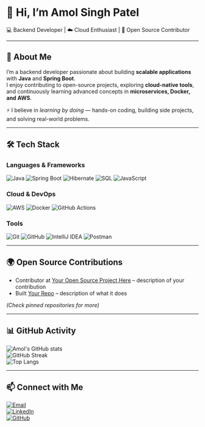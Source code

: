 # 👋 Hi, I’m Amol Singh Patel  

💻 Backend Developer | ☁️ Cloud Enthusiast | 🚀 Open Source Contributor  

---

## 🔹 About Me
I’m a backend developer passionate about building **scalable applications** with **Java** and **Spring Boot**.  
I enjoy contributing to open-source projects, exploring **cloud-native tools**, and continuously learning advanced concepts in **microservices, Docker, and AWS**.  

⚡ I believe in *learning by doing* — hands-on coding, building side projects, and solving real-world problems.  

---

## 🛠️ Tech Stack

### Languages & Frameworks
![Java](https://img.shields.io/badge/Java-ED8B00?style=for-the-badge&logo=openjdk&logoColor=white)
![Spring Boot](https://img.shields.io/badge/Spring%20Boot-6DB33F?style=for-the-badge&logo=spring&logoColor=white)
![Hibernate](https://img.shields.io/badge/Hibernate-59666C?style=for-the-badge&logo=hibernate&logoColor=white)
![SQL](https://img.shields.io/badge/SQL-4479A1?style=for-the-badge&logo=postgresql&logoColor=white)
![JavaScript](https://img.shields.io/badge/JavaScript-F7DF1E?style=for-the-badge&logo=javascript&logoColor=black)

### Cloud & DevOps
![AWS](https://img.shields.io/badge/AWS-232F3E?style=for-the-badge&logo=amazonaws&logoColor=white)
![Docker](https://img.shields.io/badge/Docker-2496ED?style=for-the-badge&logo=docker&logoColor=white)
![GitHub Actions](https://img.shields.io/badge/GitHub%20Actions-2088FF?style=for-the-badge&logo=githubactions&logoColor=white)

### Tools
![Git](https://img.shields.io/badge/Git-F05032?style=for-the-badge&logo=git&logoColor=white)
![GitHub](https://img.shields.io/badge/GitHub-181717?style=for-the-badge&logo=github&logoColor=white)
![IntelliJ IDEA](https://img.shields.io/badge/IntelliJIDEA-000000?style=for-the-badge&logo=intellijidea&logoColor=white)
![Postman](https://img.shields.io/badge/Postman-FF6C37?style=for-the-badge&logo=postman&logoColor=white)

---

## 🌍 Open Source Contributions
- Contributor at [Your Open Source Project Here](#) – description of your contribution  
- Built [Your Repo](#) – description of what it does  

*(Check pinned repositories for more)*  

---

## 📊 GitHub Activity
![Amol's GitHub stats](https://github-readme-stats.vercel.app/api?username=03amol&show_icons=true&theme=radical)  
![GitHub Streak](https://streak-stats.demolab.com?user=03amol&theme=radical)  
![Top Langs](https://github-readme-stats.vercel.app/api/top-langs/?username=03amol&layout=compact&theme=radical)  

---

## 📫 Connect with Me
[![Email](https://img.shields.io/badge/Email-amolsingh3%40gmail.com-red?style=for-the-badge&logo=gmail&logoColor=white)](mailto:amolsingh3@gmail.com)  
[![LinkedIn](https://img.shields.io/badge/LinkedIn-Amol%20Singh%20Patel-blue?style=for-the-badge&logo=linkedin)](https://linkedin.com/in/yourprofile)  
[![GitHub](https://img.shields.io/badge/GitHub-03amol-black?style=for-the-badge&logo=github)](https://github.com/03amol)  
